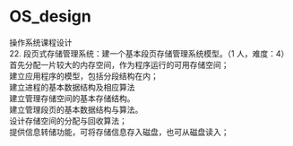 # OS_design
操作系统课程设计<br />
22. 段页式存储管理系统：建一个基本段页存储管理系统模型。（1 人，难度：4）<br />
首先分配一片较大的内存空间，作为程序运行的可用存储空间；<br />
建立应用程序的模型，包括分段结构在内；<br />
建立进程的基本数据结构及相应算法<br />
建立管理存储空间的基本存储结构。<br />
建立管理段页的基本数据结构与算法。<br />
设计存储空间的分配与回收算法；<br />
提供信息转储功能，可将存储信息存入磁盘，也可从磁盘读入；<br />
